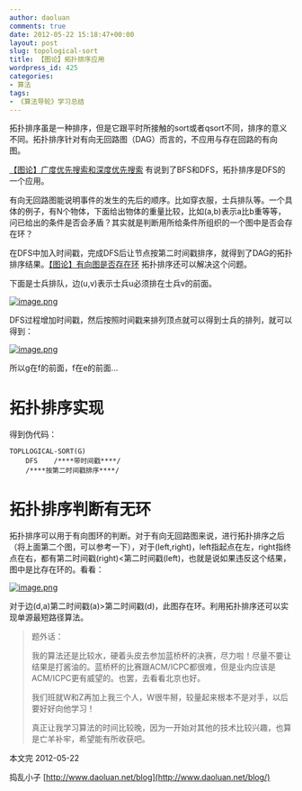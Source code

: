 ```yaml
---
author: daoluan
comments: true
date: 2012-05-22 15:18:47+00:00
layout: post
slug: topological-sort
title: 【图论】拓扑排序应用
wordpress_id: 425
categories:
- 算法
tags:
- 《算法导轮》学习总结
---
```


拓扑排序虽是一种排序，但是它跟平时所接触的sort或者qsort不同，排序的意义不同。拓扑排序针对有向无回路图（DAG）而言的，不应用与存在回路的有向图。

[【图论】广度优先搜索和深度优先搜索](http://www.daoluan.net/blog/?p=295) 有说到了BFS和DFS，拓扑排序是DFS的一个应用。

<!-- more -->

有向无回路图能说明事件的发生的先后的顺序。比如穿衣服，士兵排队等。一个具体的例子，有N个物体，下面给出物体的重量比较，比如(a,b)表示a比b重等等，问已给出的条件是否会矛盾？其实就是判断用所给条件所组织的一个图中是否会存在环？

在DFS中加入时间戳，完成DFS后让节点按第二时间戳排序，就得到了DAG的拓扑排序结果。[【图论】有向图是否存在环](http://www.daoluan.net/blog/?p=410) 拓扑排序还可以解决这个问题。

下面是士兵排队，边(u,v)表示士兵u必须排在士兵v的前面。

[![image.png](http://md.daoluan.net/blog/images/2012/05/image7.png)](http://md.daoluan.net/blog/images/2012/05/image7.png)

DFS过程增加时间戳，然后按照时间戳来排列顶点就可以得到士兵的排列，就可以得到：

[![image.png](http://md.daoluan.net/blog/images/2012/05/image8.png)](http://md.daoluan.net/blog/images/2012/05/image8.png)

所以g在f的前面，f在e的前面...


# 拓扑排序实现


得到伪代码：


    TOPLLOGICAL-SORT(G)
        DFS    /****带时间戳****/
        /****按第二时间戳排序****/




# 拓扑排序判断有无环


拓扑排序可以用于有向图环的判断。对于有向无回路图来说，进行拓扑排序之后（将上面第二个图，可以参考一下），对于(left,right)，left指起点在左，right指终点在右，都有第二时间戳(right)<第二时间戳(left)，也就是说如果违反这个结果，图中是比存在环的。看看：

[![image.png](http://md.daoluan.net/blog/images/2012/05/image10.png)](http://md.daoluan.net/blog/images/2012/05/image10.png)

对于边(d,a)第二时间戳(a)>第二时间戳(d)，此图存在环。利用拓扑排序还可以实现单源最短路径算法。


<blockquote><p>题外话：</p>
<p>我的算法还是比较水，硬着头皮去参加蓝桥杯的决赛，尽力啦！尽量不要让结果是打酱油的。蓝桥杯的比赛跟ACM/ICPC都很难，但是业内应该是ACM/ICPC更有威望的。也罢，去看看北京也好。</p>
<p>我们班就W和Z再加上我三个人，W很牛掰，较量起来根本不是对手，以后要好好向他学习！</p>
<p>真正让我学习算法的时间比较晚，因为一开始对其他的技术比较兴趣，也算是亡羊补牢，希望能有所收获吧。</p></blockquote>


本文完 2012-05-22

捣乱小子 [http://www.daoluan.net/blog](http://www.daoluan.net/blog/)
